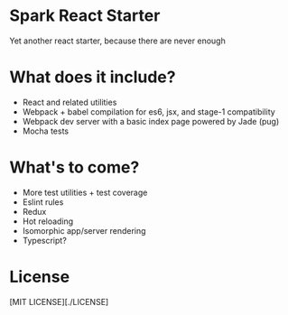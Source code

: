 # Spark React Starter

Yet another react starter, because there are never enough

# What does it include?

* React and related utilities
* Webpack + babel compilation for es6, jsx, and stage-1 compatibility
* Webpack dev server with a basic index page powered by Jade (pug)
* Mocha tests

# What's to come?

* More test utilities + test coverage
* Eslint rules
* Redux
* Hot reloading
* Isomorphic app/server rendering
* Typescript?

# License

[MIT LICENSE][./LICENSE]
